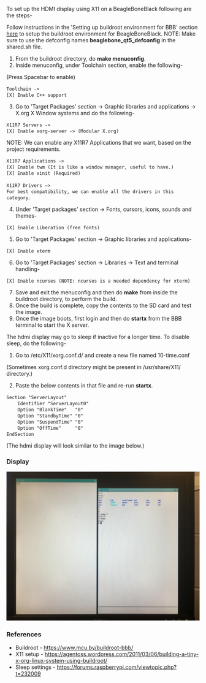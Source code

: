 To set up the HDMI display using X11 on a BeagleBoneBlack following are the steps-

Follow instructions in the 'Setting up buildroot environment for BBB' section [here](https://github.com/cu-ecen-aeld/final-project-rajatchaple/blob/main/docs/setting-up-the-environment.md) to setup the buildroot environment for BeagleBoneBlack. NOTE: Make sure to use the defconfig names **beaglebone_qt5_defconfig** in the shared.sh file.

1. From the buildroot directory, do **make menuconfig**.
2. Inside menuconfig, under Toolchain section, enable the following-

 (Press Spacebar to enable)
 
```
Toolchain ->
[X] Enable C++ support
```

3. Go to 'Target Packages' section -> Graphic libraries and applications -> X.org X Window systems and do the following-

```
X11R7 Servers ->
[X] Enable xorg-server -> (Modular X.org)
```
NOTE: We can enable any X11R7 Applications that we want, based on the project requirements.
```
X11R7 Applications ->
[X] Enable twm (It is like a window manager, useful to have.)
[X] Enable xinit (Required)

X11R7 Drivers —> 
For best compatibility, we can enable all the drivers in this category.

```
4. Under 'Target packages' section -> Fonts, cursors, icons, sounds and themes-
```
[X] Enable Liberation (free fonts)
```
5. Go to 'Target Packages' section -> Graphic libraries and applications-

```
[X] Enable xterm
```
6. Go to 'Target Packages' section -> Libraries -> Text and terminal handling-

```
[X] Enable ncurses (NOTE: ncurses is a needed dependency for xterm)
```

7. Save and exit the menuconfig and then do **make** from inside the buildroot directory, to perform the build.
8. Once the build is complete, copy the contents to the SD card and test the image.
9. Once the image boots, first login and then do **startx** from the BBB terminal to start the X server. 

The hdmi display may go to sleep if inactive for a longer time. To disable sleep, do the following-

1. Go to /etc/X11/xorg.conf.d/ and create a new file named 10-time.conf 
 
(Sometimes xorg.conf.d directory might be present in /usr/share/X11/ directory.)

2. Paste the below contents in that file and re-run **startx**.
```
Section "ServerLayout"
    Identifier "ServerLayout0"
    Option "BlankTime"   "0"
    Option "StandbyTime" "0"
    Option "SuspendTime" "0"
    Option "OffTime"     "0"
EndSection
```
(The hdmi display will look similar to the image below.)

### Display

![bbb-X11-ui](https://github.com/cu-ecen-aeld/final-project-rajatchaple/blob/main/images/bbb-X11.PNG)


### References

* Buildroot - https://www.mcu.by/buildroot-bbb/
* X11 setup - https://agentoss.wordpress.com/2011/03/06/building-a-tiny-x-org-linux-system-using-buildroot/
* Sleep settings - https://forums.raspberrypi.com/viewtopic.php?t=232009


